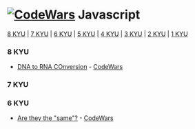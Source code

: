# [![CodeWars](https://raw.githubusercontent.com/kaylaswoodbury/codewars/master/javascript)](javascript/javascript.md) Javascript

[8 KYU](#8KYU) | [7 KYU](#7KYU) | [6 KYU](#6KYU) | [5 KYU](#5KYU) | [4 KYU](#4KYU) | [3 KYU](#3KYU) | [2 KYU](#2KYU) | [1 KYU](#1KYU) 

### <a name="8KYU">8 KYU</a>
* [DNA to RNA COnversion](6KYU/DnaToRnaConversion.js) - [CodeWars](https://www.codewars.com/kata/5556282156230d0e5e000089)

### <a name="7KYU">7 KYU</a>

### <a name="6KYU">6 KYU</a>
* [Are they the "same"?](6KYU/AreTheyTheSame.js) - [CodeWars](https://www.codewars.com/kata/550498447451fbbd7600041c)